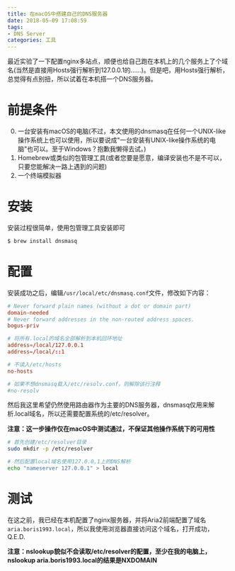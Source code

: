 ```yaml
---
title: 在macOS中搭建自己的DNS服务器
date: 2018-05-09 17:08:59
tags:
- DNS Server
categories: 工具
---
```

最近实验了一下配置nginx多站点，顺便也给自己跑在本机上的几个服务上了个域名(当然是直接用Hosts强行解析到127.0.0.1的......)。但是吧，用Hosts强行解析，总觉得有点别扭，所以试着在本机搭一个DNS服务器。

<!-- more -->

# 前提条件

0. 一台安装有macOS的电脑(不过，本文使用的dnsmasq在任何一个UNIX-like操作系统上也可以使用，所以要说成"一台安装有UNIX-like操作系统的电脑"也可以。至于Windows？抱歉我懒得去试。)
1. Homebrew或类似的包管理工具(或者您要是愿意，编译安装也不是不可以，只要您能解决一路上遇到的问题)
2. 一个终端模拟器

# 安装

安装过程很简单，使用包管理工具安装即可

```bash
$ brew install dnsmasq
```

# 配置

安装成功之后，编辑`/usr/local/etc/dnsmasq.conf`文件，修改如下内容：

```conf
# Never forward plain names (without a dot or domain part)
domain-needed
# Never forward addresses in the non-routed address spaces.
bogus-priv

# 将所有.local的域名全部解析到本机回环地址
address=/local/127.0.0.1
address=/local/::1

# 不读入/etc/hosts
no-hosts

# 如果不想dnsmasq载入/etc/resolv.conf，则解除该行注释
#no-resolv
```

然后我这里希望仍然使用路由器作为主要的DNS服务器，dnsmasq仅用来解析.local域名，所以还需要配置系统的/etc/resolver。

**注意：这一步操作仅在macOS中测试通过，不保证其他操作系统下的可用性**

```bash
# 首先创建/etc/resolver目录
sudo mkdir -p /etc/resolver

# 然后配置local域名使用127.0.0.1上的DNS解析
echo "nameserver 127.0.0.1" > local
```

# 测试

在这之前，我已经在本机配置了nginx服务器，并将Aria2前端配置了域名`aria.boris1993.local`，所以我使用浏览器直接访问这个域名，打开成功，Q.E.D.

**注意：nslookup貌似不会读取/etc/resolver的配置，至少在我的电脑上，nslookup aria.boris1993.local的结果是NXDOMAIN**
